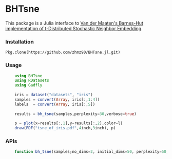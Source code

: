 # BHTsne

This package is a Julia interface to [Van der Maaten's Barnes-Hut implementation of t-Distributed Stochastic Neighbor Embedding](https://github.com/lvdmaaten/bhtsne).

### Installation
	Pkg.clone(https://github.com/zhmz90/BHTsne.jl.git)
	
### Usage
```Julia
	using BHTsne
	using RDatasets	
	using Gadfly
	
	iris = dataset("datasets", "iris") 	
	samples = convert(Array, iris[:,1:4])
	labels  = convert(Array, iris[:,5])
	
	results = bh_tsne(samples,perplexity=30,verbose=true)
	
	p = plot(x=results[:,1],y=results[:,2],color=l)
	draw(PDF("tsne_of_iris.pdf",4inch,3inch), p)
```

### APIs
```Julia
	function bh_tsne(samples;no_dims=2, initial_dims=50, perplexity=50,theta=0.5, randseed=-1, verbose=false)
```
